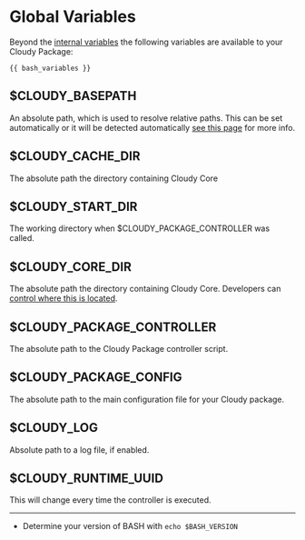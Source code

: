 <!--
id: globals
tags: 'config,installation'
-->

# Global Variables

Beyond the [internal variables](https://www.tldp.org/LDP/abs/html/internalvariables.html#BASHSUBSHELLREF) the following variables are available to your Cloudy Package:

```shell
{{ bash_variables }}
```

## $CLOUDY_BASEPATH

An absolute path, which is used to resolve relative paths. This can be set automatically or it will be detected automatically [see this page](@cloudy_basepath) for more info.

## $CLOUDY_CACHE_DIR

The absolute path the directory containing Cloudy Core

## $CLOUDY_START_DIR

The working directory when $CLOUDY_PACKAGE_CONTROLLER was called.

## $CLOUDY_CORE_DIR

The absolute path the directory containing Cloudy Core.  Developers can [control where this is located](@relocating_cloudy).

## $CLOUDY_PACKAGE_CONTROLLER

The absolute path to the Cloudy Package controller script.

## $CLOUDY_PACKAGE_CONFIG

The absolute path to the main configuration file for your Cloudy package.

## $CLOUDY_LOG

Absolute path to a log file, if enabled.

## $CLOUDY_RUNTIME_UUID

This will change every time the controller is executed.

---

* Determine your version of BASH with `echo $BASH_VERSION`
